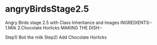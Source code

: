 # angryBirdsStage2.5
Angry Birds stage 2.5 with Class Inheritance and Images
INGREDIENTS:-
1.Milk
2.Chocolate Horlicks
MAKING THE DISH:-

Step1) Boil the milk
Step2) Add Chocolate Horlicks 